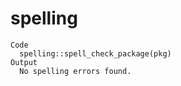# spelling

    Code
      spelling::spell_check_package(pkg)
    Output
      No spelling errors found.


